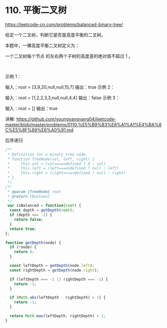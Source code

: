 # 110. 平衡二叉树

https://leetcode-cn.com/problems/balanced-binary-tree/

给定一个二叉树，判断它是否是高度平衡的二叉树。

本题中，一棵高度平衡二叉树定义为：

一个二叉树每个节点 的左右两个子树的高度差的绝对值不超过 1 。

 

示例 1：


输入：root = [3,9,20,null,null,15,7]
输出：true
示例 2：


输入：root = [1,2,2,3,3,null,null,4,4]
输出：false
示例 3：

输入：root = []
输出：true


讲解:
https://github.com/youngyangyang04/leetcode-master/blob/master/problems/0110.%E5%B9%B3%E8%A1%A1%E4%BA%8C%E5%8F%89%E6%A0%91.md


后序递归
```js
/**
 * Definition for a binary tree node.
 * function TreeNode(val, left, right) {
 *     this.val = (val===undefined ? 0 : val)
 *     this.left = (left===undefined ? null : left)
 *     this.right = (right===undefined ? null : right)
 * }
 */
/**
 * @param {TreeNode} root
 * @return {boolean}
 */
 var isBalanced = function(root) {
  const depth = getDepth(root);
  if (depth === -1) {
    return false;
  }
  return true;
};

function getDepth(node) {
  if (!node) {
    return 0;
  }

  const leftDepth = getDepth(node.left);
  const rightDepth = getDepth(node.right);

  if (leftDepth === -1 || rightDepth === -1) {
    return -1;
  }

  if (Math.abs(leftDepth - rightDepth) > 1) {
    return -1;
  } 

  return Math.max(leftDepth, rightDepth) + 1;
}
```
